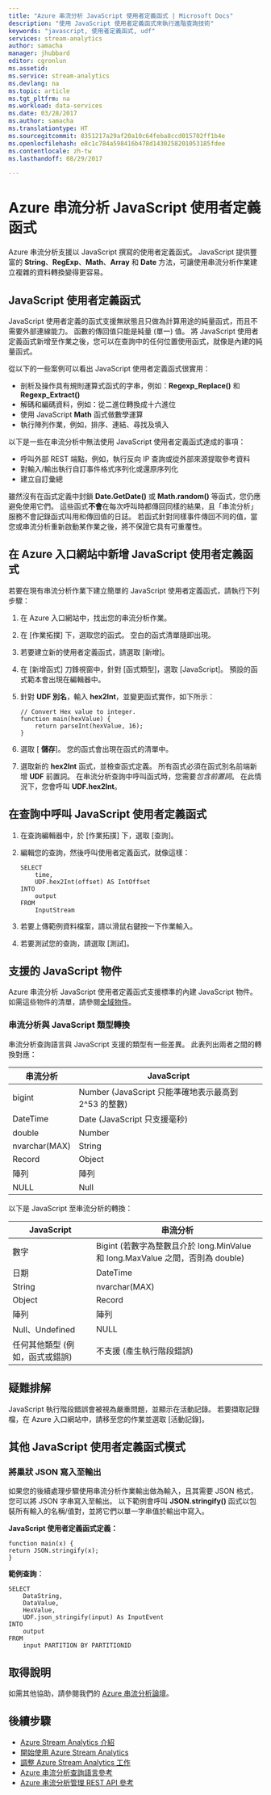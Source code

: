 ```yaml
---
title: "Azure 串流分析 JavaScript 使用者定義函式 | Microsoft Docs"
description: "使用 JavaScript 使用者定義函式來執行進階查詢技術"
keywords: "javascript, 使用者定義函式, udf"
services: stream-analytics
author: samacha
manager: jhubbard
editor: cgronlun
ms.assetid: 
ms.service: stream-analytics
ms.devlang: na
ms.topic: article
ms.tgt_pltfrm: na
ms.workload: data-services
ms.date: 03/28/2017
ms.author: samacha
ms.translationtype: HT
ms.sourcegitcommit: 8351217a29af20a10c64feba8ccd015702ff1b4e
ms.openlocfilehash: e8c1c784a598416b478d1430258201053185fdee
ms.contentlocale: zh-tw
ms.lasthandoff: 08/29/2017

---
```


# <a name="azure-stream-analytics-javascript-user-defined-functions"></a>Azure 串流分析 JavaScript 使用者定義函式
Azure 串流分析支援以 JavaScript 撰寫的使用者定義函式。 JavaScript 提供豐富的 **String**、**RegExp**、**Math**、**Array** 和 **Date** 方法，可讓使用串流分析作業建立複雜的資料轉換變得更容易。

## <a name="javascript-user-defined-functions"></a>JavaScript 使用者定義函式
JavaScript 使用者定義的函式支援無狀態且只做為計算用途的純量函式，而且不需要外部連線能力。 函數的傳回值只能是純量 (單一) 值。 將 JavaScript 使用者定義函式新增至作業之後，您可以在查詢中的任何位置使用函式，就像是內建的純量函式。

從以下的一些案例可以看出 JavaScript 使用者定義函式很實用：
* 剖析及操作具有規則運算式函式的字串，例如：**Regexp_Replace()** 和 **Regexp_Extract()**
* 解碼和編碼資料，例如：從二進位轉換成十六進位
* 使用 JavaScript **Math** 函式做數學運算
* 執行陣列作業，例如，排序、連結、尋找及填入

以下是一些在串流分析中無法使用 JavaScript 使用者定義函式達成的事項：
* 呼叫外部 REST 端點，例如，執行反向 IP 查詢或從外部來源提取參考資料
* 對輸入/輸出執行自訂事件格式序列化或還原序列化
* 建立自訂彙總

雖然沒有在函式定義中封鎖 **Date.GetDate()** 或 **Math.random()** 等函式，您仍應避免使用它們。 這些函式**不會**在每次呼叫時都傳回同樣的結果，且「串流分析」服務不會記錄函式叫用和傳回值的日誌。 若函式針對同樣事件傳回不同的值，當您或串流分析重新啟動某作業之後，將不保證它具有可重覆性。

## <a name="add-a-javascript-user-defined-function-in-the-azure-portal"></a>在 Azure 入口網站中新增 JavaScript 使用者定義函式
若要在現有串流分析作業下建立簡單的 JavaScript 使用者定義函式，請執行下列步驟：

1.  在 Azure 入口網站中，找出您的串流分析作業。
2.  在 [作業拓撲] 下，選取您的函式。 空白的函式清單隨即出現。
3.  若要建立新的使用者定義函式，請選取 [新增]。
4.  在 [新增函式] 刀鋒視窗中，針對 [函式類型]，選取 [JavaScript]。 預設的函式範本會出現在編輯器中。
5.  針對 **UDF 別名**，輸入 **hex2Int**，並變更函式實作，如下所示：

    ```
    // Convert Hex value to integer.
    function main(hexValue) {
        return parseInt(hexValue, 16);
    }
    ```

6.  選取 [ **儲存**]。 您的函式會出現在函式的清單中。
7.  選取新的 **hex2Int** 函式，並檢查函式定義。 所有函式必須在函式別名前端新增 **UDF** 前置詞。 在串流分析查詢中呼叫函式時，您需要*包含前置詞*。 在此情況下，您會呼叫 **UDF.hex2Int**。

## <a name="call-a-javascript-user-defined-function-in-a-query"></a>在查詢中呼叫 JavaScript 使用者定義函式

1. 在查詢編輯器中，於 [作業拓撲] 下，選取 [查詢]。
2.  編輯您的查詢，然後呼叫使用者定義函式，就像這樣：

    ```
    SELECT
        time,
        UDF.hex2Int(offset) AS IntOffset
    INTO
        output
    FROM
        InputStream
    ```

3.  若要上傳範例資料檔案，請以滑鼠右鍵按一下作業輸入。
4.  若要測試您的查詢，請選取 [測試]。


## <a name="supported-javascript-objects"></a>支援的 JavaScript 物件
Azure 串流分析 JavaScript 使用者定義函式支援標準的內建 JavaScript 物件。 如需這些物件的清單，請參閱[全域物件](https://developer.mozilla.org/docs/Web/JavaScript/Reference/Global_Objects)。

### <a name="stream-analytics-and-javascript-type-conversion"></a>串流分析與 JavaScript 類型轉換

串流分析查詢語言與 JavaScript 支援的類型有一些差異。 此表列出兩者之間的轉換對應：

串流分析 | JavaScript
--- | ---
bigint | Number (JavaScript 只能準確地表示最高到 2^53 的整數)
DateTime | Date (JavaScript 只支援毫秒)
double | Number
nvarchar(MAX) | String
Record | Object
陣列 | 陣列
NULL | Null


以下是 JavaScript 至串流分析的轉換：


JavaScript | 串流分析
--- | ---
數字 | Bigint (若數字為整數且介於 long.MinValue 和 long.MaxValue 之間，否則為 double)
日期 | DateTime
String | nvarchar(MAX)
Object | Record
陣列 | 陣列
Null、Undefined | NULL
任何其他類型 (例如，函式或錯誤) | 不支援 (產生執行階段錯誤)

## <a name="troubleshooting"></a>疑難排解
JavaScript 執行階段錯誤會被視為嚴重問題，並顯示在活動記錄。 若要擷取記錄檔，在 Azure 入口網站中，請移至您的作業並選取 [活動記錄]。


## <a name="other-javascript-user-defined-function-patterns"></a>其他 JavaScript 使用者定義函式模式

### <a name="write-nested-json-to-output"></a>將巢狀 JSON 寫入至輸出
如果您的後續處理步驟使用串流分析作業輸出做為輸入，且其需要 JSON 格式，您可以將 JSON 字串寫入至輸出。 以下範例會呼叫 **JSON.stringify()** 函式以包裝所有輸入的名稱/值對，並將它們以單一字串值於輸出中寫入。

**JavaScript 使用者定義函式定義：**

```
function main(x) {
return JSON.stringify(x);
}
```

**範例查詢︰**
```
SELECT
    DataString,
    DataValue,
    HexValue,
    UDF.json_stringify(input) As InputEvent
INTO
    output
FROM
    input PARTITION BY PARTITIONID
```

## <a name="get-help"></a>取得說明
如需其他協助，請參閱我們的 [Azure 串流分析論壇](https://social.msdn.microsoft.com/Forums/en-US/home?forum=AzureStreamAnalytics)。

## <a name="next-steps"></a>後續步驟
* [Azure Stream Analytics 介紹](stream-analytics-introduction.md)
* [開始使用 Azure Stream Analytics](stream-analytics-real-time-fraud-detection.md)
* [調整 Azure Stream Analytics 工作](stream-analytics-scale-jobs.md)
* [Azure 串流分析查詢語言參考](https://msdn.microsoft.com/library/azure/dn834998.aspx)
* [Azure 串流分析管理 REST API 參考](https://msdn.microsoft.com/library/azure/dn835031.aspx)

